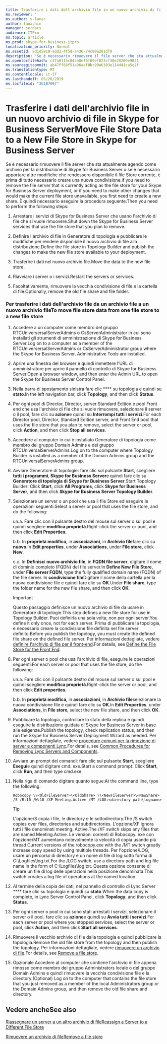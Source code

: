 ```yaml
---
title: Trasferire i dati dell'archivio file in un nuovo archivio di file in Skype for Business Server
ms.reviewer: ''
ms.author: v-lanac
author: lanachin
manager: serdars
audience: ITPro
ms.topic: article
ms.prod: skype-for-business-itpro
localization_priority: Normal
ms.assetid: 8d1d5819-add2-4f5d-a436-74c00a281df0
description: 'Se è necessario rimuovere il file server che sta attualmente agendo come archivio per la distribuzione di Skype for Business Server o se è necessario apportare altre modifiche che rendessero disponibile il file Store corrente, è prima di tutto necessario creare una nuova condivisione. È quindi necessario eseguire la procedura seguente:'
ms.openlocfilehash: c37a811bc04ab8ef6f69ef823cf30e28209e9821
ms.sourcegitcommit: ab47ff88f51a96aaf8bc99a6303e114d41ca5c2f
ms.translationtype: MT
ms.contentlocale: it-IT
ms.lasthandoff: 05/20/2019
ms.locfileid: "36187097"
---
```

# <a name="move-file-store-data-to-a-new-file-store-in-skype-for-business-server"></a><span data-ttu-id="1ee31-104">Trasferire i dati dell'archivio file in un nuovo archivio di file in Skype for Business Server</span><span class="sxs-lookup"><span data-stu-id="1ee31-104">Move File Store Data to a New File Store in Skype for Business Server</span></span>

<span data-ttu-id="1ee31-105">Se è necessario rimuovere il file server che sta attualmente agendo come archivio per la distribuzione di Skype for Business Server o se è necessario apportare altre modifiche che rendessero disponibile il file Store corrente, è prima di tutto necessario creare una nuova condivisione.</span><span class="sxs-lookup"><span data-stu-id="1ee31-105">If you need to remove the file server that is currently acting as the file store for your Skype for Business Server deployment, or if you need to make other changes that would make the current file store unavailable, you first need to create a new share.</span></span> <span data-ttu-id="1ee31-106">È quindi necessario eseguire la procedura seguente:</span><span class="sxs-lookup"><span data-stu-id="1ee31-106">Then you need to perform the following steps:</span></span>

1. <span data-ttu-id="1ee31-107">Arrestare i servizi di Skype for Business Server che usano l'archivio di file che si vuole rimuovere.</span><span class="sxs-lookup"><span data-stu-id="1ee31-107">Shut down the Skype for Business Server services that use the file store that you plan to remove.</span></span>

2. <span data-ttu-id="1ee31-108">Definire l'archivio di file in Generatore di topologia e pubblicare le modifiche per rendere disponibile il nuovo archivio di file alla distribuzione.</span><span class="sxs-lookup"><span data-stu-id="1ee31-108">Define the file store in Topology Builder and publish the changes to make the new file store available to your deployment.</span></span>

3. <span data-ttu-id="1ee31-109">Trasferire i dati nel nuovo archivio file.</span><span class="sxs-lookup"><span data-stu-id="1ee31-109">Move the data to the new file store.</span></span>

4. <span data-ttu-id="1ee31-110">Riavviare i server o i servizi.</span><span class="sxs-lookup"><span data-stu-id="1ee31-110">Restart the servers or services.</span></span>

5. <span data-ttu-id="1ee31-111">Facoltativamente, rimuovere la vecchia condivisione di file e la cartella di file.</span><span class="sxs-lookup"><span data-stu-id="1ee31-111">Optionally, remove the old file share and file folder.</span></span>

### <a name="to-move-file-store-data-from-one-file-store-to-a-new-file-store"></a><span data-ttu-id="1ee31-112">Per trasferire i dati dell'archivio file da un archivio file a un nuovo archivio file</span><span class="sxs-lookup"><span data-stu-id="1ee31-112">To move file store data from one file store to a new file store</span></span>

1. <span data-ttu-id="1ee31-113">Accedere a un computer come membro del gruppo RTCUniversersalServerAdmins o CsServerAdministrator in cui sono installati gli strumenti di amministrazione di Skype for Business Server.</span><span class="sxs-lookup"><span data-stu-id="1ee31-113">Log on to a computer as a member of the RTCUniversersalServerAdmins or CsServerAdministrator group where the Skype for Business Server, Administrative Tools are installed.</span></span>

2.  <span data-ttu-id="1ee31-114">Aprire una finestra del browser e quindi immettere l'URL di amministratore per aprire il pannello di controllo di Skype for Business Server.</span><span class="sxs-lookup"><span data-stu-id="1ee31-114">Open a browser window, and then enter the Admin URL to open the Skype for Business Server Control Panel.</span></span>

3. <span data-ttu-id="1ee31-115">Nella barra di spostamento sinistra fare clic \*\*\*\* su topologia e quindi su **stato**.</span><span class="sxs-lookup"><span data-stu-id="1ee31-115">In the left navigation bar, click **Topology**, and then click **Status**.</span></span>

4. <span data-ttu-id="1ee31-116">Per ogni pool di Director, Director, server Standard Edition e pool Front end che usa l'archivio di file che si vuole rimuovere, selezionare il server o il pool, fare clic su **azione**e quindi su **Interrompi tutti i servizi**.</span><span class="sxs-lookup"><span data-stu-id="1ee31-116">For each Director pool, Director, Standard Edition server, and Front End pool that uses the file store that you plan to remove, select the server or pool, click **Action**, and then click **Stop all services**.</span></span>

5. <span data-ttu-id="1ee31-117">Accedere al computer in cui è installato Generatore di topologia come membro del gruppo Domain Admins e del gruppo RTCUniversalServerAdmins.</span><span class="sxs-lookup"><span data-stu-id="1ee31-117">Log on to the computer where Topology Builder is installed as a member of the Domain Admins group and the RTCUniversalServerAdmins group.</span></span>

6. <span data-ttu-id="1ee31-118">Avviare Generatore di topologie: fare clic sul pulsante **Start**, scegliere **tutti i programmi**, **Skype for Business Server**e quindi fare clic su **Generatore di topologia di Skype for Business Server**.</span><span class="sxs-lookup"><span data-stu-id="1ee31-118">Start Topology Builder: Click **Start**, click **All Programs**, click **Skype for Business Server**, and then click **Skype for Business Server Topology Builder**.</span></span>

7. <span data-ttu-id="1ee31-119">Selezionare un server o un pool che usa il file Store ed eseguire le operazioni seguenti:</span><span class="sxs-lookup"><span data-stu-id="1ee31-119">Select a server or pool that uses the file store, and do the following:</span></span>

   <span data-ttu-id="1ee31-120">un.</span><span class="sxs-lookup"><span data-stu-id="1ee31-120">a.</span></span> <span data-ttu-id="1ee31-121">Fare clic con il pulsante destro del mouse sul server o sul pool e quindi scegliere **modifica proprietà**.</span><span class="sxs-lookup"><span data-stu-id="1ee31-121">Right-click the server or pool, and then click **Edit Properties**.</span></span>

   <span data-ttu-id="1ee31-122">b.</span><span class="sxs-lookup"><span data-stu-id="1ee31-122">b.</span></span> <span data-ttu-id="1ee31-123">In **proprietà modifica**, in **associazioni**, in **Archivio file**fare clic su **nuovo**.</span><span class="sxs-lookup"><span data-stu-id="1ee31-123">In **Edit properties**, under **Associations**, under **File store**, click **New**.</span></span>

   <span data-ttu-id="1ee31-124">c.</span><span class="sxs-lookup"><span data-stu-id="1ee31-124">c.</span></span> <span data-ttu-id="1ee31-125">In **Definisci nuovo archivio file**, in **FQDN file server**, digitare il nome di dominio completo (FQDN) del file server.</span><span class="sxs-lookup"><span data-stu-id="1ee31-125">In **Define New File Store**, under **File server FQDN**, type the fully qualified domain name (FQDN) of the file server.</span></span> <span data-ttu-id="1ee31-126">In **condivisione file**Digitare il nome della cartella per la nuova condivisione file e quindi fare clic su **OK**.</span><span class="sxs-lookup"><span data-stu-id="1ee31-126">Under **File share**, type the folder name for the new file share, and then click **OK**.</span></span>

    > [!IMPORTANT]
    > <span data-ttu-id="1ee31-127">Questo passaggio definisce un nuovo archivio di file da usare in Generatore di topologie.</span><span class="sxs-lookup"><span data-stu-id="1ee31-127">This step defines a new file store for use in Topology Builder.</span></span> <span data-ttu-id="1ee31-128">Puoi definirla una sola volta, non per ogni server.</span><span class="sxs-lookup"><span data-stu-id="1ee31-128">You define it only once, not for each server.</span></span> <span data-ttu-id="1ee31-129">Prima di pubblicare la topologia, è necessario creare la condivisione file definita nel file server definito.</span><span class="sxs-lookup"><span data-stu-id="1ee31-129">Before you publish the topology, you must create the defined file share on the defined file server.</span></span> <span data-ttu-id="1ee31-130">Per informazioni dettagliate, vedere [definire l'archivio di file per il front-end](https://technet.microsoft.com/library/90994400-c4e5-4509-af41-121ac716fbca.aspx).</span><span class="sxs-lookup"><span data-stu-id="1ee31-130">For details, see [Define the File Store for the Front End](https://technet.microsoft.com/library/90994400-c4e5-4509-af41-121ac716fbca.aspx).</span></span>

8. <span data-ttu-id="1ee31-131">Per ogni server o pool che usa l'archivio di file, eseguire le operazioni seguenti:</span><span class="sxs-lookup"><span data-stu-id="1ee31-131">For each server or pool that uses the file store, do the following:</span></span>

   <span data-ttu-id="1ee31-132">un.</span><span class="sxs-lookup"><span data-stu-id="1ee31-132">a.</span></span> <span data-ttu-id="1ee31-133">Fare clic con il pulsante destro del mouse sul server o sul pool e quindi scegliere **modifica proprietà**.</span><span class="sxs-lookup"><span data-stu-id="1ee31-133">Right-click the server or pool, and then click **Edit properties**.</span></span>

   <span data-ttu-id="1ee31-134">b.</span><span class="sxs-lookup"><span data-stu-id="1ee31-134">b.</span></span> <span data-ttu-id="1ee31-135">In **proprietà modifica**, in **associazioni**, in **Archivio file**selezionare la nuova condivisione file e quindi fare clic su **OK**.</span><span class="sxs-lookup"><span data-stu-id="1ee31-135">In **Edit Properties**, under **Associations**, in **File store**, select the new file share, and then click **OK**.</span></span>

9. <span data-ttu-id="1ee31-136">Pubblicare la topologia, controllare lo stato della replica e quindi eseguire la distribuzione guidata di Skype for Business Server in base alle esigenze.</span><span class="sxs-lookup"><span data-stu-id="1ee31-136">Publish the topology, check replication status, and then run the Skype for Business Server Deployment Wizard as needed.</span></span> <span data-ttu-id="1ee31-137">Per informazioni dettagliate, vedere [procedure comuni per la rimozione di server e componenti Lync](https://technet.microsoft.com/library/5438ce1e-57fa-4031-8bdb-3af6581d901b.aspx).</span><span class="sxs-lookup"><span data-stu-id="1ee31-137">For details, see [Common Procedures for Removing Lync Servers and Components](https://technet.microsoft.com/library/5438ce1e-57fa-4031-8bdb-3af6581d901b.aspx).</span></span>

10. <span data-ttu-id="1ee31-138">Avviare un prompt dei comandi: fare clic sul pulsante **Start**, scegliere **Esegui**e quindi digitare cmd. exe.</span><span class="sxs-lookup"><span data-stu-id="1ee31-138">Start a command prompt: Click **Start**, click **Run**, and then type cmd.exe.</span></span>

11. <span data-ttu-id="1ee31-139">Nella riga di comando digitare quanto segue:</span><span class="sxs-lookup"><span data-stu-id="1ee31-139">At the command line, type the following:</span></span>

     ```
     Robocopy \\<OldFileServer>\<OldShare> \\<NewFileServer>\<NewShare> /S /R:10 /W:10 /XF Meeting.Active /MT /LOG:<directory path\logname>

     ```

    > [!TIP]
    > <span data-ttu-id="1ee31-140">L'opzione/S copia i file, le directory e le sottodirectory.</span><span class="sxs-lookup"><span data-stu-id="1ee31-140">The /S switch copies over files, directories and subdirectories.</span></span> <span data-ttu-id="1ee31-141">L'opzione/XF ignora tutti i file denominati meeting. Active.</span><span class="sxs-lookup"><span data-stu-id="1ee31-141">The /XF switch skips any files that are named Meeting.Active.</span></span> <span data-ttu-id="1ee31-142">Le versioni correnti di Robocopy. exe con l'opzione/MT aumentano notevolmente la velocità di copia usando più thread.</span><span class="sxs-lookup"><span data-stu-id="1ee31-142">Current versions of the robocopy.exe with the /MT switch greatly increase copy speed by using multiple threads.</span></span> <span data-ttu-id="1ee31-143">Per l'opzione/LOG, usare un percorso di directory e un nome di file di log sotto forma di C:\Logfiles\log.txt.</span><span class="sxs-lookup"><span data-stu-id="1ee31-143">For the /LOG switch, use a directory path and log file name in the form of C:\Logfiles\log.txt.</span></span> <span data-ttu-id="1ee31-144">Questa opzione consente di creare un file di log delle operazioni nella posizione denominata.</span><span class="sxs-lookup"><span data-stu-id="1ee31-144">This switch creates a log file of operations at the named location.</span></span>

12. <span data-ttu-id="1ee31-145">Al termine della copia dei dati, nel pannello di controllo di Lync Server \*\*\*\* fare clic su topologia e quindi su **stato**.</span><span class="sxs-lookup"><span data-stu-id="1ee31-145">When the data copy is complete, in Lync Server Control Panel, click **Topology**, and then click **Status**.</span></span>

13. <span data-ttu-id="1ee31-146">Per ogni server o pool in cui sono stati arrestati i servizi, selezionare il server o il pool, fare clic su **azione**e quindi su **Avvia tutti i servizi**.</span><span class="sxs-lookup"><span data-stu-id="1ee31-146">For each server or pool where you stopped services, select the server or pool, click **Action**, and then click **Start all services**.</span></span>

14. <span data-ttu-id="1ee31-147">Rimuovere il vecchio archivio di file dalla topologia e quindi pubblicare la topologia.</span><span class="sxs-lookup"><span data-stu-id="1ee31-147">Remove the old file store from the topology and then publish the topology.</span></span> <span data-ttu-id="1ee31-148">Per informazioni dettagliate, vedere [rimuovere un archivio di file](https://technet.microsoft.com/library/1ba7eb15-5c87-4357-b4d8-f59409ac7f71.aspx).</span><span class="sxs-lookup"><span data-stu-id="1ee31-148">For details, see [Remove a file store](https://technet.microsoft.com/library/1ba7eb15-5c87-4357-b4d8-f59409ac7f71.aspx).</span></span>

15. <span data-ttu-id="1ee31-149">Opzionale Accedere al computer che contiene l'archivio di file appena rimosso come membro del gruppo Administrators locale o del gruppo Domain Admins e quindi rimuovere la vecchia condivisione file e la directory.</span><span class="sxs-lookup"><span data-stu-id="1ee31-149">(Optional) Log on to the computer that contains the file store that you just removed as a member of the local Administrators group or the Domain Admins group, and then remove the old file share and directory.</span></span>

## <a name="see-also"></a><span data-ttu-id="1ee31-150">Vedere anche</span><span class="sxs-lookup"><span data-stu-id="1ee31-150">See also</span></span>


[<span data-ttu-id="1ee31-151">Riassegnare un server a un altro archivio di file</span><span class="sxs-lookup"><span data-stu-id="1ee31-151">Reassign a Server to a Different File Store</span></span>](https://technet.microsoft.com/library/18509cce-a4d2-4537-a822-f99de6d7598e.aspx)

[<span data-ttu-id="1ee31-152">Rimuovere un archivio di file</span><span class="sxs-lookup"><span data-stu-id="1ee31-152">Remove a file store</span></span>](https://technet.microsoft.com/library/1ba7eb15-5c87-4357-b4d8-f59409ac7f71.aspx)

